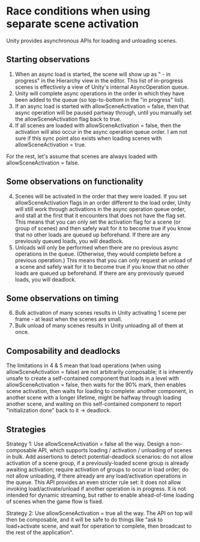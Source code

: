 # Race conditions when using separate scene activation

Unity provides asynchronous APIs for loading and unloading scenes.

## Starting observations

1. When an async load is started, the scene will show up as "<scenename> - in progress" in the Hierarchy view in the editor. This list of in-progress scenes is effectively a view of Unity's internal AsyncOperation queue.
2. Unity will complete async operations in the order in which they have been added to the queue (so top-to-bottom in the "in progress" list).
3. If an async load is started with allowSceneActivation = false, then that async operation will be paused partway through, until you manually set the allowSceneActivation flag back to true.
4. If all scenes are loaded with allowSceneActivation = false, then the activation will also occur in the async operation queue order. I am not sure if this sync point also exists when loading scenes with allowSceneActivation = true.

For the rest, let's assume that scenes are always loaded with allowSceneActivation = false.

## Some observations on functionality
4. Scenes will be activated in the order that they were loaded. If you set allowSceneActivation flags in an order different to the load order, Unity will still work through activations in the async operation queue order, and stall at the first that it encounters that does not have the flag set. This means that you can only set the activation flag for a scene (or group of scenes) and then safely wait for it to become true if you know that no other loads are queued up beforehand. If there are any previously queued loads, you will deadlock.
5. Unloads will only be performed when there are no previous async operations in the queue. (Otherwise, they would complete before a previous operation.) This means that you can only request an unload of a scene and safely wait for it to become true if you know that no other loads are queued up beforehand. If there are any previously queued loads, you will deadlock.

## Some observations on timing

6. Bulk activation of many scenes results in Unity activating 1 scene per frame - at least when the scenes are small.
7. Bulk unload of many scenes results in Unity unloading all of them at once.

## Composability and deadlocks

The limitations in 4 & 5 mean that load operations (when using allowSceneActivation = false) are not arbitrarily composable; it is inherently unsafe to create a self-contained component that loads in a level with allowSceneActivation = false, then waits for the 90% mark, then enables scene activation, then waits for loading to complete: another component, in another scene with a longer lifetime, might be halfway through loading another scene, and waiting on this self-contained component to report "initialization done" back to it -> deadlock.

## Strategies

Strategy 1: Use allowSceneActivation = false all the way. Design a non-composable API, which supports loading / activation / unloading of scenes in bulk. Add assertions to detect potential-deadlock scenarios: do not allow activation of a scene group, if a previously-loaded scene group is already awaiting activation; require activation of groups to occur in load order; do not allow unloading, if there already are any load/activation operations in the queue. This API provides an even stricter rule set: it does not allow invoking load/activate/unload if another operation is in progress. It is not intended for dynamic streaming, but rather to enable ahead-of-time loading of scenes when the game flow is fixed.

Strategy 2: Use allowSceneActivation = true all the way. The API on top will then be composable, and it will be safe to do things like "ask to load+activate scene, and wait for operation to complete, then broadcast to the rest of the application".
